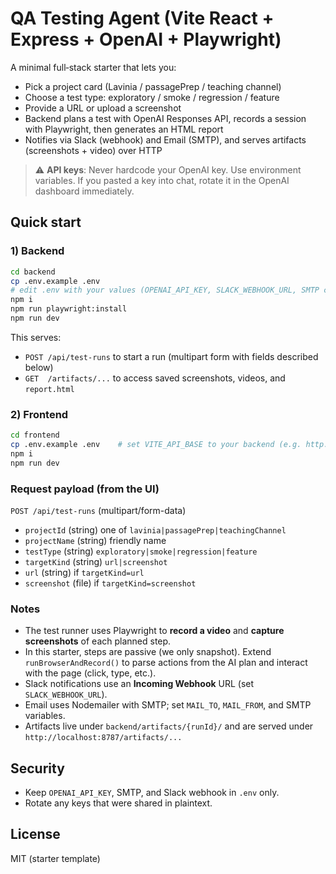 # QA Testing Agent (Vite React + Express + OpenAI + Playwright)

A minimal full‑stack starter that lets you:
- Pick a project card (Lavinia / passagePrep / teaching channel)
- Choose a test type: exploratory / smoke / regression / feature
- Provide a URL or upload a screenshot
- Backend plans a test with OpenAI Responses API, records a session with Playwright, then generates an HTML report
- Notifies via Slack (webhook) and Email (SMTP), and serves artifacts (screenshots + video) over HTTP

> ⚠️ **API keys**: Never hardcode your OpenAI key. Use environment variables. If you pasted a key into chat, rotate it in the OpenAI dashboard immediately.

## Quick start

### 1) Backend

```bash
cd backend
cp .env.example .env
# edit .env with your values (OPENAI_API_KEY, SLACK_WEBHOOK_URL, SMTP creds)
npm i
npm run playwright:install
npm run dev
```

This serves:
- `POST /api/test-runs` to start a run (multipart form with fields described below)
- `GET  /artifacts/...` to access saved screenshots, videos, and `report.html`

### 2) Frontend

```bash
cd frontend
cp .env.example .env    # set VITE_API_BASE to your backend (e.g. http://localhost:8787)
npm i
npm run dev
```

### Request payload (from the UI)

`POST /api/test-runs` (multipart/form-data)
- `projectId` (string) one of `lavinia|passagePrep|teachingChannel`
- `projectName` (string) friendly name
- `testType` (string) `exploratory|smoke|regression|feature`
- `targetKind` (string) `url|screenshot`
- `url` (string) if `targetKind=url`
- `screenshot` (file) if `targetKind=screenshot`

### Notes

- The test runner uses Playwright to **record a video** and **capture screenshots** of each planned step.
- In this starter, steps are passive (we only snapshot). Extend `runBrowserAndRecord()` to parse actions from the AI plan and interact with the page (click, type, etc.).
- Slack notifications use an **Incoming Webhook** URL (set `SLACK_WEBHOOK_URL`).
- Email uses Nodemailer with SMTP; set `MAIL_TO`, `MAIL_FROM`, and SMTP variables.
- Artifacts live under `backend/artifacts/{runId}/` and are served under `http://localhost:8787/artifacts/...`

## Security

- Keep `OPENAI_API_KEY`, SMTP, and Slack webhook in `.env` only.
- Rotate any keys that were shared in plaintext.

## License

MIT (starter template)
